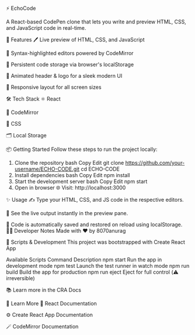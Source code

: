 ⚡ EchoCode




A React-based CodePen clone that lets you write and preview HTML, CSS, and JavaScript code in real-time.

🚀 Features
🖊️ Live preview of HTML, CSS, and JavaScript

🧠 Syntax-highlighted editors powered by CodeMirror

💾 Persistent code storage via browser's localStorage

🎨 Animated header & logo for a sleek modern UI

📱 Responsive layout for all screen sizes

🛠️ Tech Stack
⚛️ React

🧩 CodeMirror

🎨 CSS

🗂️ Local Storage

📦 Getting Started
Follow these steps to run the project locally:

1. Clone the repository
bash
Copy
Edit
git clone https://github.com/your-username/ECHO-CODE.git
cd ECHO-CODE
2. Install dependencies
bash
Copy
Edit
npm install
3. Start the development server
bash
Copy
Edit
npm start
4. Open in browser
🌐 Visit: http://localhost:3000

✨ Usage
✍️ Type your HTML, CSS, and JS code in the respective editors.

🔄 See the live output instantly in the preview pane.

💾 Code is automatically saved and restored on reload using localStorage.
👨‍💻 Developer Notes
Made with ❤️ by 8070anurag

📜 Scripts & Development
This project was bootstrapped with Create React App

Available Scripts
Command	Description
npm start	Run the app in development mode
npm test	Launch the test runner in watch mode
npm run build	Build the app for production
npm run eject	Eject for full control (⚠️ irreversible)

📚 Learn more in the CRA Docs

📘 Learn More
🧠 React Documentation

⚙️ Create React App Documentation

🪄 CodeMirror Documentation

